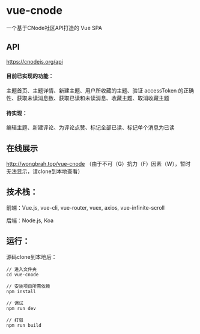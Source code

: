 # vue-cnode
一个基于CNode社区API打造的 Vue SPA

## API
https://cnodejs.org/api

#### 目前已实现的功能：
主题首页、主题详情、新建主题、用户所收藏的主题、验证 accessToken 的正确性、获取未读消息数、获取已读和未读消息、收藏主题、取消收藏主题

#### 待实现：
编辑主题、新建评论、为评论点赞、标记全部已读、标记单个消息为已读

## 在线展示
http://wongbrah.top/vue-cnode
（由于不可（G）抗力（F）因素（W），暂时无法显示，请clone到本地查看）

## 技术栈：
前端：Vue.js, vue-cli, vue-router, vuex, axios, vue-infinite-scroll

后端：Node.js, Koa

## 运行：
源码clone到本地后：
```
// 进入文件夹
cd vue-cnode

// 安装项目所需依赖
npm install

// 调试
npm run dev

// 打包
npm run build
```
